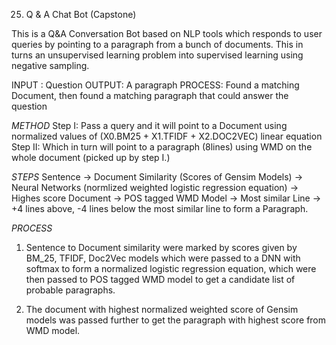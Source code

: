 25. Q & A Chat Bot (Capstone)

This is a Q&A Conversation Bot based on NLP tools which responds to user queries by pointing to a paragraph from a bunch of documents. This in turns an unsupervised learning problem into supervised learning using negative sampling. 

INPUT : Question
OUTPUT: A paragraph
PROCESS: Found a matching Document, then found a matching paragraph that could answer the question


*METHOD*
Step I: Pass a query and it will point to a Document using normalized values of (X0.BM25 + X1.TFIDF + X2.DOC2VEC) linear equation
Step II: Which in turn will point to a paragraph (8lines) using WMD on the whole document (picked up by step I.)


*STEPS*
Sentence -> Document Similarity (Scores of Gensim Models) -> Neural Networks (normlized weighted logistic regression equation) -> Highes score Document -> POS tagged WMD Model -> Most similar Line -> +4 lines above, -4 lines below the most similar line to form a Paragraph.

*PROCESS*
1. Sentence to Document similarity were marked by scores given by BM_25, TFIDF, Doc2Vec models which were passed to a DNN with softmax to form a normalized logistic regression equation, which were then passed to POS tagged WMD model to get a candidate list of probable paragraphs.

2. The document with highest normalized weighted score of Gensim models was passed further to get the paragraph with highest score from WMD model.

